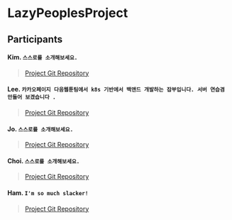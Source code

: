 # LazyPeoplesProject

## Participants

#### Kim. `스스로를 소개해보세요.` 
> [Project Git Repository](https://github.com/kyr9389/mapleItemAnalyzer)  

#### Lee.  `카카오페이지 다음웹툰팀에서 k8s 기반에서 백앤드 개발하는 잡부입니다. 서버 연습겸 만들어 보겠습니다 .`
> [Project Git Repository](https://github.com/creaton60)
  

#### Jo.  `스스로를 소개해보세요.`
> [Project Git Repository](https://github.com/)
  

#### Choi.  `스스로를 소개해보세요.`
> [Project Git Repository](https://github.com/joi0104)
  

#### Ham.  `I'm so much slacker!`
> [Project Git Repository](https://github.com/net9keep)
